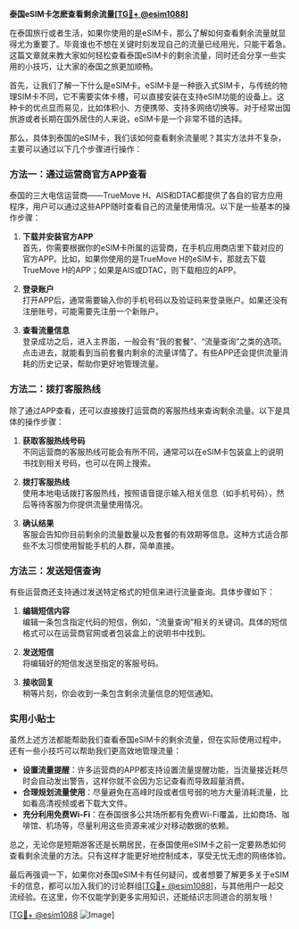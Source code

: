 **泰国eSIM卡怎麽查看剩余流量[[TG💪+ @esim1088](https://t.me/s/esim1088)]**

在泰国旅行或者生活，如果你使用的是eSIM卡，那么了解如何查看剩余流量就显得尤为重要了。毕竟谁也不想在关键时刻发现自己的流量已经用光，只能干着急。这篇文章就来教大家如何轻松查看泰国eSIM卡的剩余流量，同时还会分享一些实用的小技巧，让大家的泰国之旅更加顺畅。

首先，让我们了解一下什么是eSIM卡。eSIM卡是一种嵌入式SIM卡，与传统的物理SIM卡不同，它不需要实体卡槽，可以直接安装在支持eSIM功能的设备上。这种卡的优点显而易见，比如体积小、方便携带、支持多网络切换等。对于经常出国旅游或者长期在国外居住的人来说，eSIM卡是一个非常不错的选择。

那么，具体到泰国的eSIM卡，我们该如何查看剩余流量呢？其实方法并不复杂，主要可以通过以下几个步骤进行操作：

### 方法一：通过运营商官方APP查看

泰国的三大电信运营商——TrueMove H、AIS和DTAC都提供了各自的官方应用程序，用户可以通过这些APP随时查看自己的流量使用情况。以下是一些基本的操作步骤：

1. **下载并安装官方APP**  
   首先，你需要根据你的eSIM卡所属的运营商，在手机应用商店里下载对应的官方APP。比如，如果你使用的是TrueMove H的eSIM卡，那就去下载TrueMove H的APP；如果是AIS或DTAC，则下载相应的APP。

2. **登录账户**  
   打开APP后，通常需要输入你的手机号码以及验证码来登录账户。如果还没有注册账号，可能需要先注册一个新账户。

3. **查看流量信息**  
   登录成功之后，进入主界面，一般会有“我的套餐”、“流量查询”之类的选项。点击进去，就能看到当前套餐内剩余的流量详情了。有些APP还会提供流量消耗的历史记录，帮助你更好地管理流量。

### 方法二：拨打客服热线

除了通过APP查看，还可以直接拨打运营商的客服热线来查询剩余流量。以下是具体的操作步骤：

1. **获取客服热线号码**  
   不同运营商的客服热线可能会有所不同，通常可以在eSIM卡包装盒上的说明书找到相关号码，也可以在网上搜索。

2. **拨打客服热线**  
   使用本地电话拨打客服热线，按照语音提示输入相关信息（如手机号码），然后等待客服为你提供流量使用情况。

3. **确认结果**  
   客服会告知你目前剩余的流量数量以及套餐的有效期等信息。这种方式适合那些不太习惯使用智能手机的人群，简单直接。

### 方法三：发送短信查询

有些运营商还支持通过发送特定格式的短信来进行流量查询。具体步骤如下：

1. **编辑短信内容**  
   编辑一条包含指定代码的短信，例如，“流量查询”相关的关键词。具体的短信格式可以在运营商官网或者包装盒上的说明书中找到。

2. **发送短信**  
   将编辑好的短信发送至指定的客服号码。

3. **接收回复**  
   稍等片刻，你会收到一条包含剩余流量信息的短信通知。

### 实用小贴士

虽然上述方法都能帮助我们查看泰国eSIM卡的剩余流量，但在实际使用过程中，还有一些小技巧可以帮助我们更高效地管理流量：

- **设置流量提醒**：许多运营商的APP都支持设置流量提醒功能，当流量接近耗尽时会自动发出警告，这样你就不会因为忘记查看而导致超量消费。
- **合理规划流量使用**：尽量避免在高峰时段或者信号弱的地方大量消耗流量，比如看高清视频或者下载大文件。
- **充分利用免费Wi-Fi**：在泰国很多公共场所都有免费Wi-Fi覆盖，比如商场、咖啡馆、机场等，尽量利用这些资源来减少对移动数据的依赖。

总之，无论你是短期游客还是长期居民，在泰国使用eSIM卡之前一定要熟悉如何查看剩余流量的方法。只有这样才能更好地控制成本，享受无忧无虑的网络体验。

最后再强调一下，如果你对泰国eSIM卡有任何疑问，或者想要了解更多关于eSIM卡的信息，都可以加入我们的讨论群组[[TG💪+ @esim1088](https://t.me/s/esim1088)]，与其他用户一起交流经验。在这里，你不仅能学到更多实用知识，还能结识志同道合的朋友哦！

[[TG💪+ @esim1088](https://t.me/s/esim1088) ![Image](https://i.postimg.cc/4NQfJmqS/Snipaste-2025-05-13-00-14-12.png)]